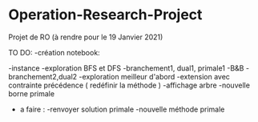# Operation-Research-Project
Projet de RO (à rendre pour le 19 Janvier 2021)

TO DO:
-création notebook:

-instance
-exploration BFS et DFS
-branchement1, dual1, primale1
-B&B
-branchement2,dual2
-exploration meilleur d'abord
-extension avec contrainte précédence ( redéfinir la méthode ) 
-affichage arbre
-nouvelle borne primale 

- a faire :
-renvoyer solution primale
-nouvelle méthode primale








